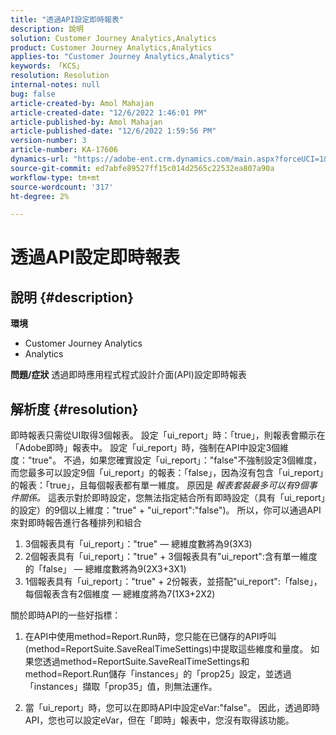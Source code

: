 ```yaml
---
title: "透過API設定即時報表"
description: 說明
solution: Customer Journey Analytics,Analytics
product: Customer Journey Analytics,Analytics
applies-to: "Customer Journey Analytics,Analytics"
keywords: 「KCS」
resolution: Resolution
internal-notes: null
bug: false
article-created-by: Amol Mahajan
article-created-date: "12/6/2022 1:46:01 PM"
article-published-by: Amol Mahajan
article-published-date: "12/6/2022 1:59:56 PM"
version-number: 3
article-number: KA-17606
dynamics-url: "https://adobe-ent.crm.dynamics.com/main.aspx?forceUCI=1&pagetype=entityrecord&etn=knowledgearticle&id=0b6cb14f-6c75-ed11-81aa-6045bd006e5a"
source-git-commit: ed7abfe89527ff15c014d2565c22532ea807a90a
workflow-type: tm+mt
source-wordcount: '317'
ht-degree: 2%

---
```


# 透過API設定即時報表

## 說明 {#description}

<b>環境</b>
- Customer Journey Analytics
- Analytics



<b>問題/症狀</b>
透過即時應用程式程式設計介面(API)設定即時報表


## 解析度 {#resolution}


即時報表只需從UI取得3個報表。
設定「ui_report」時：「true」，則報表會顯示在「Adobe即時」報表中。 設定「ui_report」時，強制在API中設定3個維度：&quot;true&quot;。
不過，如果您確實設定「ui_report」：&quot;false&quot;不強制設定3個維度，而您最多可以設定9個「ui_report」的報表：「false」，因為沒有包含「ui_report」的報表：「true」，且每個報表都有單一維度。
原因是 *報表套裝最多可以有9個事件關係。* 這表示對於即時設定，您無法指定結合所有即時設定（具有「ui_report」的設定）的9個以上維度：&quot;true&quot; + &quot;ui_report&quot;:&quot;false&quot;)。
所以，你可以通過API來對即時報告進行各種排列和組合

1. 3個報表具有「ui_report」：&quot;true&quot; — 總維度數將為9(3X3)
2. 2個報表具有「ui_report」：&quot;true&quot; + 3個報表具有&quot;ui_report&quot;:含有單一維度的「false」 — 總維度數將為9(2X3+3X1)
3. 1個報表具有「ui_report」：&quot;true&quot; + 2份報表，並搭配&quot;ui_report&quot;:「false」，每個報表含有2個維度 — 總維度將為7(1X3+2X2)


關於即時API的一些好指標：

1. 在API中使用method=Report.Run時，您只能在已儲存的API呼叫(method=ReportSuite.SaveRealTimeSettings)中提取這些維度和量度。 如果您透過method=ReportSuite.SaveRealTimeSettings和method=Report.Run儲存「instances」的「prop25」設定，並透過「instances」擷取「prop35」值，則無法運作。


2. 當「ui_report」時，您可以在即時API中設定eVar:&quot;false&quot;。 因此，透過即時API，您也可以設定eVar，但在「即時」報表中，您沒有取得該功能。


